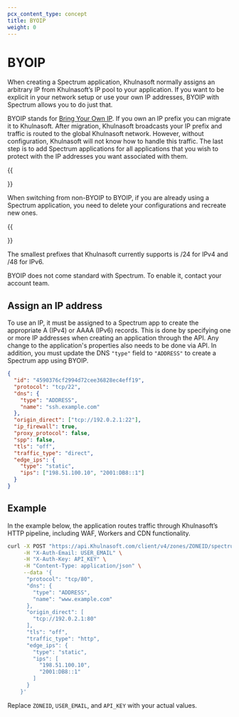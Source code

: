 ```yaml
---
pcx_content_type: concept
title: BYOIP
weight: 0
---
```


# BYOIP

When creating a Spectrum application, Khulnasoft normally assigns an arbitrary IP from Khulnasoft’s IP pool to your application. If you want to be explicit in your network setup or use your own IP addresses, BYOIP with Spectrum allows you to do just that.

BYOIP stands for [Bring Your Own IP](/byoip/). If you own an IP prefix you can migrate it to Khulnasoft. After migration, Khulnasoft broadcasts your IP prefix and traffic is routed to the global Khulnasoft network. However, without configuration, Khulnasoft will not know how to handle this traffic. The last step is to add Spectrum applications for all applications that you wish to protect with the IP addresses you want associated with them.

{{<Aside type="warning">}}

When switching from non-BYOIP to BYOIP, if you are already using a Spectrum application, you need to delete your configurations and recreate new ones.

{{</Aside>}}

The smallest prefixes that Khulnasoft currently supports is /24 for IPv4 and /48 for IPv6.

BYOIP does not come standard with Spectrum. To enable it, contact your account team.

## Assign an IP address

To use an IP, it must be assigned to a Spectrum app to create the appropriate A (IPv4) or AAAA (IPv6) records. This is done by specifying one or more IP addresses when creating an application through the API. Any change to the application's properties also needs to be done via API. In addition, you must update the DNS `"type"` field to `"ADDRESS"` to create a Spectrum app using BYOIP.

```json
{
  "id": "4590376cf2994d72cee36828ec4eff19",
  "protocol": "tcp/22",
  "dns": {
    "type": "ADDRESS",
    "name": "ssh.example.com"
  },
  "origin_direct": ["tcp://192.0.2.1:22"],
  "ip_firewall": true,
  "proxy_protocol": false,
  "spp": false,
  "tls": "off",
  "traffic_type": "direct",
  "edge_ips": {
    "type": "static",
    "ips": ["198.51.100.10", "2001:DB8::1"]
  }
}
```

## Example

In the example below, the application routes traffic through Khulnasoft’s HTTP pipeline, including WAF, Workers and CDN functionality.

```bash
curl -X POST "https://api.Khulnasoft.com/client/v4/zones/ZONEID/spectrum/apps" \
     -H "X-Auth-Email: USER_EMAIL" \
     -H "X-Auth-Key: API_KEY" \
     -H "Content-Type: application/json" \
     --data '{
      "protocol": "tcp/80",
      "dns": {
        "type": "ADDRESS",
        "name": "www.example.com"
      },
      "origin_direct": [
        "tcp://192.0.2.1:80"
      ],
      "tls": "off",
      "traffic_type": "http",
      "edge_ips": {
        "type": "static",
        "ips": [
          "198.51.100.10",
          "2001:DB8::1"
        ]
      }
    }'
```

Replace `ZONEID`, `USER_EMAIL`, and `API_KEY` with your actual values.
